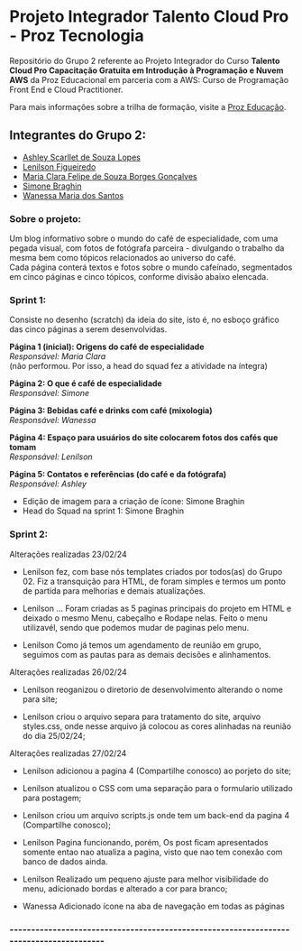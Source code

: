 # Projeto Integrador Talento Cloud Pro - Proz Tecnologia
Repositório do Grupo 2 referente ao Projeto Integrador do Curso **Talento Cloud Pro
Capacitação Gratuita em Introdução à Programação e Nuvem AWS** da Proz Educacional em parceria com a AWS: Curso de Programação Front End e Cloud Practitioner.  
  
Para mais informações sobre a trilha de formação, visite a [Proz Educação](https://pages.prozeducacao.com.br/lp-proz-tecnologia-talento-cloud).

## Integrantes do Grupo 2:
- [Ashley Scarllet de Souza Lopes](https://github.com/AshleyScarllet)
- [Lenilson Figueiredo](https://github.com/lenilsonfigueriedobr)
- [Maria Clara Felipe de Souza Borges Gonçalves](https://github.com/MariaClborges)
- [Simone Braghin](https://github.com/SimoneBraghin)
- [Wanessa Maria dos Santos](https://github.com/WanessaMSantos)

### Sobre o projeto:
Um blog informativo sobre o mundo do café de especialidade, com uma pegada visual, com fotos de fotógrafa parceira - divulgando o trabalho da mesma bem como tópicos relacionados ao universo do café.  
Cada página conterá textos e fotos sobre o mundo cafeínado, segmentados em cinco páginas e cinco tópicos, conforme divisão abaixo elencada.

### Sprint 1:

Consiste no desenho (scratch) da ideia do site, isto é, no esboço gráfico das cinco páginas a serem desenvolvidas.  

**Página 1 (inicial): Origens do café de especialidade**  
*Responsável: Maria Clara*  
(não performou. Por isso, a head do squad fez a atividade na íntegra)  
  
**Página 2: O que é café de especialidade**  
*Responsável: Simone*  
  
**Página 3: Bebidas café e drinks com café (mixologia)**  
*Responsável: Wanessa*  
  
**Página 4: Espaço para usuários do site colocarem fotos dos cafés que tomam**  
*Responsável: Lenilson*  

**Página 5: Contatos e referências (do café e da fotógrafa)**  
*Responsável: Ashley*  
  
- Edição de imagem para a criação de ícone: Simone Braghin
- Head do Squad na sprint 1: Simone Braghin

### Sprint 2:
Alterações realizadas 23/02/24

- Lenilson fez, com base nós templates criados por todos(as) do Grupo 02.
Fiz a transquição para HTML, de foram simples e termos um ponto de partida para melhorias e demais atualizações.

- Lenilson ... Foram criadas as 5 paginas principais do projeto em HTML e deixado o mesmo Menu, cabeçalho e Rodape nelas.
Feito o menu utilizavél, sendo que podemos mudar de paginas pelo menu.

- Lenilson Como já temos um agendamento de reunião em grupo, seguimos com as pautas para as demais decisões e alinhamentos.

Alterações realizadas 26/02/24

- Lenilson reoganizou o diretorio de desenvolvimento alterando o nome para site;

- Lenilson criou o arquivo separa para tratamento do site, arquivo styles.css, onde nesse arquivo já colocou as cores alinhadas na reunião do dia 25/02/24;

Alterações realizadas 27/02/24

- Lenilson adicionou a pagina 4 (Compartilhe conosco) ao porjeto do site;

- Lenilson atualizou o CSS com uma separação para o formulario utilizado para postagem;

- Lenilson criou um arquivo scripts.js onde tem um back-end da pagina 4 (Compartilhe conosco);

- Lenilson Pagina funcionando, porém, Os post ficam apresentados somente entao nao atualiza a pagina, visto que nao tem conexão com banco de dados ainda.

- Lenilson Realizado um pequeno ajuste para melhor visibilidade do menu, adicionado bordas e alterado a cor para branco;

- Wanessa Adicionado ícone na aba de navegação em todas as páginas

### --------------------------------------------------------------------------------------- ## 
